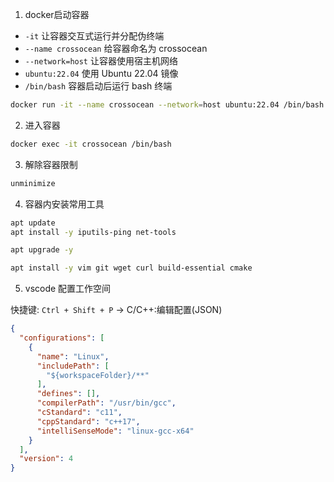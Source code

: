 1. docker启动容器

- `-it` 让容器交互式运行并分配伪终端
- `--name crossocean` 给容器命名为 crossocean
- `--network=host` 让容器使用宿主机网络
- `ubuntu:22.04` 使用 Ubuntu 22.04 镜像
- `/bin/bash` 容器启动后运行 bash 终端

```bash
docker run -it --name crossocean --network=host ubuntu:22.04 /bin/bash
```

2. 进入容器

```bash
docker exec -it crossocean /bin/bash
```

3. 解除容器限制

```bash
unminimize
```

4. 容器内安装常用工具

```bash
apt update
apt install -y iputils-ping net-tools

apt upgrade -y

apt install -y vim git wget curl build-essential cmake


```

5. vscode 配置工作空间

快捷键: `Ctrl + Shift + P` -> C/C++:编辑配置(JSON)

```json
{
  "configurations": [
    {
      "name": "Linux",
      "includePath": [
        "${workspaceFolder}/**"
      ],
      "defines": [],
      "compilerPath": "/usr/bin/gcc",
      "cStandard": "c11",
      "cppStandard": "c++17",
      "intelliSenseMode": "linux-gcc-x64"
    }
  ],
  "version": 4
}
```